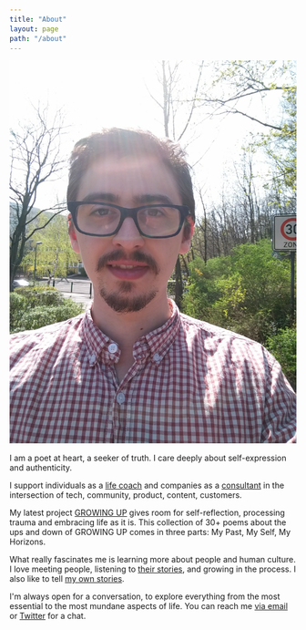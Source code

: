 ```yaml
---
title: "About"
layout: page
path: "/about"
---
```


![Sometimes I laugh, sometimes I smile!](./wat.jpg)

I am a poet at heart, a seeker of truth. I care deeply about self-expression and authenticity.

I support individuals as a [life coach](/coaching) and companies as a [consultant](/consulting) in the intersection of tech, community, product, content, customers.

My latest project [GROWING UP](/growing-up) gives room for self-reflection, processing trauma and embracing life as it is. This collection of 30+ poems about the ups and down of GROWING UP comes in three parts: My Past, My Self, My Horizons.

What really fascinates me is learning more about people and human culture. I love meeting people, listening to [their stories](/posts/tonight/), and growing in the process. I also like to tell [my own stories](/categories/personal).

I'm always open for a conversation, to explore everything from the most essential to the most mundane aspects of life. You can reach me [via email](mailto:nilan.marktanner@gmail.com) or [Twitter](https://twitter.com/_marktani) for a chat.
